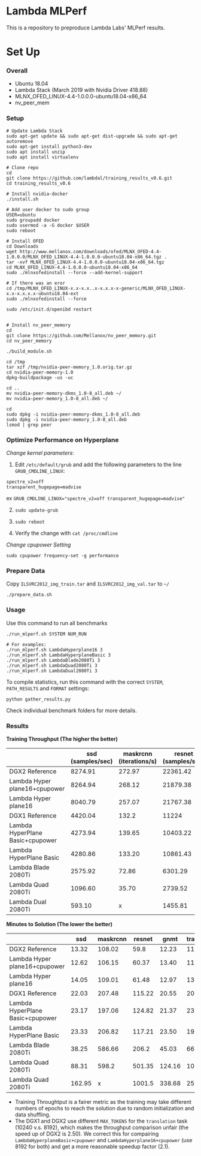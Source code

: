 # Lambda MLPerf

This is a repository to preproduce Lambda Labs' MLPerf results.


# Set Up

### Overall

- Ubuntu 18.04
- Lambda Stack (March 2019 with Nvidia Driver 418.88)
- MLNX_OFED_LINUX-4.4-1.0.0.0-ubuntu18.04-x86_64 
- nv_peer_mem


### Setup


```
# Update Lambda Stack
sudo apt-get update && sudo apt-get dist-upgrade && sudo apt-get autoremove
sudo apt-get install python3-dev
sudo apt install unzip
sudo apt install virtualenv

# Clone repo
cd
git clone https://github.com/lambdal/training_results_v0.6.git
cd training_results_v0.6

# Install nvidia-docker
./install.sh

# Add user docker to sudo group
USER=ubuntu
sudo groupadd docker
sudo usermod -a -G docker $USER
sudo reboot

# Install OFED
cd Downloads
wget http://www.mellanox.com/downloads/ofed/MLNX_OFED-4.4-1.0.0.0/MLNX_OFED_LINUX-4.4-1.0.0.0-ubuntu18.04-x86_64.tgz .
tar -xvf MLNX_OFED_LINUX-4.4-1.0.0.0-ubuntu18.04-x86_64.tgz
cd MLNX_OFED_LINUX-4.4-1.0.0.0-ubuntu18.04-x86_64
sudo ./mlnxofedinstall --force --add-kernel-support

# If there was an eror
cd /tmp/MLNX_OFED_LINUX-x.x-x.x..x-x.x.x-x-generic/MLNX_OFED_LINUX-x.x-x.x.x.x-ubuntu18.04-ext
sudo ./mlnxofedinstall --force

sudo /etc/init.d/openibd restart


# Install nv_peer_memory
cd
git clone https://github.com/Mellanox/nv_peer_memory.git
cd nv_peer_memory

./build_module.sh

cd /tmp
tar xzf /tmp/nvidia-peer-memory_1.0.orig.tar.gz
cd nvidia-peer-memory-1.0
dpkg-buildpackage -us -uc

cd ..
mv nvidia-peer-memory-dkms_1.0-8_all.deb ~/
mv nvidia-peer-memory_1.0-8_all.deb ~/

cd
sudo dpkg -i nvidia-peer-memory-dkms_1.0-8_all.deb
sudo dpkg -i nvidia-peer-memory_1.0-8_all.deb
lsmod | grep peer

``` 

### Optimize Performance on Hyperplane

_Change kernel parameters_: 

1) Edit `/etc/default/grub` and add the following parameters to the line `GRUB_CMDLINE_LINUX`:

```
spectre_v2=off
transparent_hugepage=madvise
```

ex `GRUB_CMDLINE_LINUX="spectre_v2=off transparent_hugepage=madvise"`

2) `sudo update-grub`

3) `sudo reboot`

4) Verify the change with `cat /proc/cmdline`

_Change cpupower Setting_

```
sudo cpupower frequency-set -g performance
```

### Prepare Data

Copy `ILSVRC2012_img_train.tar` and `ILSVRC2012_img_val.tar` to `~/`

```
./prepare_data.sh
```

### Usage

Use this command to run all benchmarks

```
./run_mlperf.sh SYSTEM NUM_RUN 

# For examples:
./run_mlperf.sh LambdaHyperplane16 3
./run_mlperf.sh LambdaHyperplaneBasic 3
./run_mlperf.sh LambdaBlade2080Ti 3
./run_mlperf.sh LambdaQuad2080Ti 3
./run_mlperf.sh LambdaDual2080Ti 3
```

To compile statistics, run this command with the correct `SYSTEM`, `PATH_RESULTS` and `FORMAT` settings:

```
python gather_results.py
```

Check individual benchmark folders for more details.

### Results


__Training Throughput (The higher the better)__


|   | ssd (samples/sec) | maskrcnn (iterations/s) | resnet (samples/sec) | gnmt (Tok/s) | translation (batches/sec) | minigo (epochs/min) |
|---|---|---|---|---|---|---|
| DGX2 Reference | 8274.91 | 272.97 | 22361.42 | 1349928.90 | 84.86 | x |
| Lambda Hyper plane16+cpupower | 8264.94 | 268.12 | 21879.38 | 1336200.98 | 84.09 | x |
| Lambda Hyper plane16 | 8040.79 | 257.07 | 21767.38 | 1313706.02 | 83.47 | x |
| DGX1 Reference  | 4420.04  | 132.2  | 11224  |  727808 | 33.82  | 0.61  |
| Lambda HyperPlane Basic+cpupower | 4273.94  | 139.65  | 10403.22  | 705040.75  | 40.04  |  0.66 |
| Lambda HyperPlane Basic | 4280.86  | 133.20  | 10861.43  | 696587.86  | 33.77  |  0.50 |
| Lambda Blade 2080Ti | 2575.92  | 72.86  | 6301.29  | 326569.0  | 26.68  |  0.30 |
| Lambda Quad 2080Ti | 1096.60 | 35.70 | 2739.52 | 147396.0 | 13.12 | 0.15 |
| Lambda Dual 2080Ti | 593.10 | x | 1455.81 | 86146.37 | 10.31 | x |


__Minutes to Solution (The lower the better)__

|   | ssd  | maskrcnn  | resnet  | gnmt  | translation  | minigo  |
|---|---|---|---|---|---|---|
| DGX2 Reference | 13.32 | 108.02 | 59.8 | 12.23 | 11.62 | x |
| Lambda Hyper plane16+cpupower | 12.62 | 106.15 | 60.37 | 13.40 | 11.27 | x |
| Lambda Hyper plane16 | 14.05 | 109.01 | 61.48 | 12.97 | 13.01 | x |
| DGX1 Reference  | 22.03  | 207.48  | 115.22  |  20.55 | 20.34  | 27.39  |
| Lambda HyperPlane Basic+cpupower | 23.17  | 197.06  | 124.82  | 21.37  | 23.19  |  24.82 |
| Lambda HyperPlane Basic | 23.33  | 206.82  | 117.21  | 23.50  | 19.85  |  29.76 |
| Lambda Blade 2080Ti | 38.25  | 586.66  | 206.2  | 45.03  | 66.45  |  51.23 |
| Lambda Quad 2080Ti | 88.31 | 598.2 | 501.35 | 124.16 | 100.86 | 143.15 |
| Lambda Quad 2080Ti | 162.95 | x | 1001.5 | 338.68 | 259.29 | x |


* Training Throughtput is a fairer metric as the training may take different numbers of epochs to reach the solution due to random initialization and data shuffling.
* The DGX1 and DGX2 use different `MAX_TOKENS` for the `translation` task (10240 v.s. 8192), which makes the throughput comparison unfair (the speed up of DGX2 is 2.50). We correct this for compairing `LambdaHyperplaneBasic+cpupower` and `LambdaHyperplane16+cpupower` (use 8192 for both) and get a more reasonable speedup factor (2.1). 
